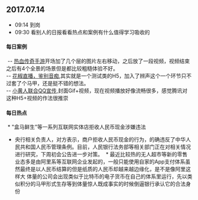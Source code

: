 ## 2017.07.14
* 09:14 到岗
* 09:30 看别人的日报看看热点和案例有什么值得学习吸收的





#### 每日案例
  -- [热血传奇手游](https://mir2.1pix.cn/index_wx.html)开场加了几个层的图片左右移动，之后放了一段视频，视频结束之后有4个全景的场景但是都比较粗糙体验不好。<br/>
  -- [花椒直播，鉴别音痴](http://m.creatby.com/v2/manage/book/imnzse/),其实就是一个测试类的H5，加入了辨声这个一个环节只不过套了个马甲，还是挺不错的想法。<br/>
  -- [小黄人联合QQ宣传](http://gxh.vip.qq.com/club/themes/mobile/act/2017/minions/index.html),封面Gif+视频，现在视频播放好像流畅很多，感觉腾讯对这种H5+视频的作法很推崇<br/>
#### 每日热点
  * "盒马鲜生"等一系列互联网实体店拒收人民币现金涉嫌违法
  * 央行相关负责人，对方表示，商户拒收人民币现金的行为，的确违反了中华人民共和国人民币管理条例。目前，人民银行法务部等相关部门正在对相关情况进行研究，下周初会公告进一步对策。
  * 最近比较热的无人超市等新的零售业态多是由阿里系等互联网企业发起的，一般只能使用自家的App支付体系虽然最终是以人民币结算的但是纸质的人民币却越来越边缘化，是不是像阿里这样大
  体量的公司会出现类似于比特币的电子货币在自己的体系里运行，先以类似积分的马甲形式生存等到体量惊人既成事实的时候倒逼银行承认它的合法身份
  

